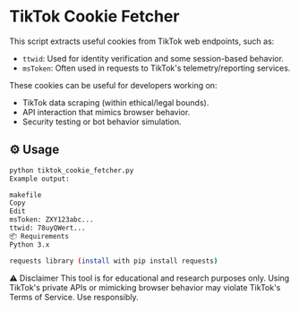 
# TikTok Cookie Fetcher

This script extracts useful cookies from TikTok web endpoints, such as:

- `ttwid`: Used for identity verification and some session-based behavior.
- `msToken`: Often used in requests to TikTok's telemetry/reporting services.

These cookies can be useful for developers working on:

- TikTok data scraping (within ethical/legal bounds).
- API interaction that mimics browser behavior.
- Security testing or bot behavior simulation.

## ⚙️ Usage

```bash
python tiktok_cookie_fetcher.py
Example output:

makefile
Copy
Edit
msToken: ZXY123abc...
ttwid: 78uyQWert...
📦 Requirements
Python 3.x

requests library (install with pip install requests)
```
⚠️ Disclaimer
This tool is for educational and research purposes only. Using TikTok's private APIs or mimicking browser behavior may violate TikTok's Terms of Service. Use responsibly.
```
